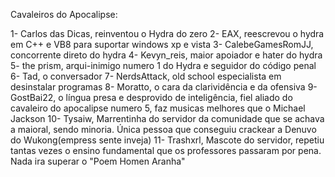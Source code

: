 Cavaleiros do Apocalipse:

1- Carlos das Dicas, reinventou o Hydra do zero
2- EAX, reescrevou o hydra em C++ e VB8 para suportar windows xp e vista 
3- CalebeGamesRomJJ, concorrente direto do hydra
4- Kevyn_reis, maior apoiador e hater do hydra
5- the рrism, arqui-inimigo numero 1 do Hydra e seguidor do código penal
6- Tad, o conversador
7- NerdsAttack, old school especialista em desinstalar programas
8- Moratto, o cara da clarividência e da ofensiva
9- GostBai22, o língua presa e desprovido de inteligência, fiel aliado do cavaleiro do apocalipse numero 5, faz musicas melhores que o Michael Jackson 
10- Tysaiw, Marrentinha do servidor da comunidade que se achava a maioral, sendo minoria. Única pessoa que conseguiu crackear a Denuvo do Wukong(empress sente inveja)
11- Trashxrl, Mascote do servidor, repetiu tantas vezes o ensino fundamental que os professores passaram por pena. Nada ira superar o "Poem Homen Aranha"
